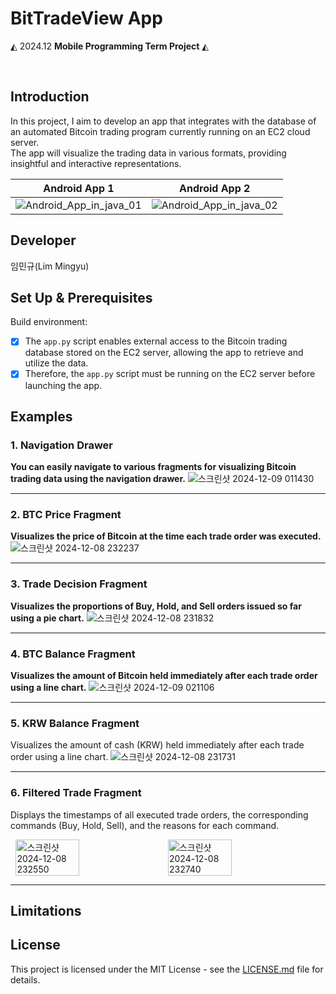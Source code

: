 # BitTradeView App

 ◭ 2024.12  **Mobile Programming Term Project**  ◭

 <br>

 ## **Introduction**
In this project, I aim to develop an app that integrates with the database of an automated Bitcoin trading program currently running on an EC2 cloud server.<br>
The app will visualize the trading data in various formats, providing insightful and interactive representations.

| Android App 1     | Android App 2     |
|--------------------|--------------------|
| ![Android_App_in_java_01](https://github.com/user-attachments/assets/dc93b9fe-b2dc-4ef8-810e-7a041219a966) | ![Android_App_in_java_02](https://github.com/user-attachments/assets/05e08325-19c0-414f-8556-008ec4e21a3b) |

 ## **Developer**
 임민규(Lim Mingyu)

 ## **Set Up & Prerequisites**
 Build environment:
  - [x] The `app.py` script enables external access to the Bitcoin trading database stored on the EC2 server, allowing the app to retrieve and utilize the data.
  - [X] Therefore, the `app.py` script must be running on the EC2 server before launching the app.

 ## **Examples**
 ### 1.  Navigation Drawer
**You can easily navigate to various fragments for visualizing Bitcoin trading data using the navigation drawer.**
![스크린샷 2024-12-09 011430](https://github.com/user-attachments/assets/f271be7d-b3bf-4394-9b6f-42c2aff1cbd4)<br>

-----

 ### 2.  BTC Price Fragment
**Visualizes the price of Bitcoin at the time each trade order was executed.**
![스크린샷 2024-12-08 232237](https://github.com/user-attachments/assets/353751e6-f2e6-48e3-bba9-72a9f0728340)<br>

-----

 ### 3.  Trade Decision Fragment
 **Visualizes the proportions of Buy, Hold, and Sell orders issued so far using a pie chart.**
![스크린샷 2024-12-08 231832](https://github.com/user-attachments/assets/d7596dc0-21ea-492e-9ac4-cdfbfb30efbb)<br>

-----

### 4.  BTC Balance Fragment
**Visualizes the amount of Bitcoin held immediately after each trade order using a line chart.**
![스크린샷 2024-12-09 021106](https://github.com/user-attachments/assets/7a7823eb-b1c5-4303-a6e0-129eb95bdf46)<br>

-----

### 5.  KRW Balance Fragment
Visualizes the amount of cash (KRW) held immediately after each trade order using a line chart.
![스크린샷 2024-12-08 231731](https://github.com/user-attachments/assets/42c115cd-439d-4d7f-934e-95916b4c4ef9)<br>

-----

### 6. Filtered Trade Fragment
Displays the timestamps of all executed trade orders, the corresponding commands (Buy, Hold, Sell), and the reasons for each command.
<div style="display: flex; justify-content: space-around;">
    <img src="https://github.com/user-attachments/assets/d00660a5-58ad-4f72-ad41-37cb8281d440" alt="스크린샷 2024-12-08 232550" width="45%" />
    <img src="https://github.com/user-attachments/assets/1abd9f78-ae49-4a7a-86a0-8a3cad7a8e89" alt="스크린샷 2024-12-08 232740" width="45%" /><br>
</div>

-----

 ## **Limitations**

 ## **License**
This project is licensed under the MIT License - see the [LICENSE.md](LICENSE_FILE_LINK) file for details.
